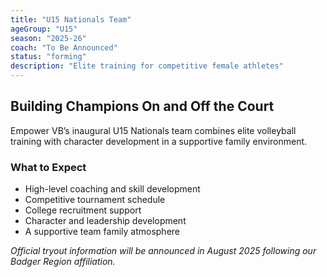 ```yaml
---
title: "U15 Nationals Team"
ageGroup: "U15"
season: "2025-26"
coach: "To Be Announced"
status: "forming"
description: "Elite training for competitive female athletes"
---
```


## Building Champions On and Off the Court

Empower VB’s inaugural U15 Nationals team combines elite volleyball training 
with character development in a supportive family environment. 

### What to Expect
- High-level coaching and skill development
- Competitive tournament schedule
- College recruitment support
- Character and leadership development
- A supportive team family atmosphere

*Official tryout information will be announced in August 2025 following 
our Badger Region affiliation.* 